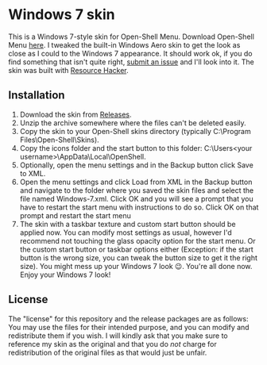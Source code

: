 # Windows 7 skin
This is a Windows 7-style skin for Open-Shell Menu. Download Open-Shell Menu [here](https://github.com/open-shell-menu/releases/latest/). I tweaked the built-in Windows Aero skin to get the look as close as I could to the Windows 7 appearance. It should work ok, if you do find something that isn't quite right, [submit an issue](https://github.com/NoTouchingthePC/Windows-7-skin/issues) and I'll look into it. The skin was built with [Resource Hacker](www.angusj.com/resourcehacker/).
## Installation
1. Download the skin from [Releases](https://github.com/NoTouchingthePC/Windows-7-skin/releases/latest/).
2. Unzip the archive somewhere where the files can't be deleted easily.
3. Copy the skin to your Open-Shell skins directory (typically C:\Program Files\Open-Shell\Skins).
4. Copy the icons folder and the start button to this folder: C:\Users\<your username>\AppData\Local\OpenShell.
5. Optionally, open the menu settings and in the Backup button click Save to XML.
6. Open the menu settings and click Load from XML in the Backup button and navigate to the folder where you saved the skin files and select the file named Windows-7.xml. Click OK and you will see a prompt that you have to restart the start menu with instructions to do so. Click OK on that prompt and restart the start menu
7. The skin with a taskbar texture and custom start button should be applied now. You can modify most settings as usual, however I'd recommend not touching the glass opacity option for the start menu. Or the custom start button or taskbar options either (Exception: if the start button is the wrong size, you can tweak the button size to get it the right size). You might mess up your Windows 7 look 😉.
You're all done now. Enjoy your Windows 7 look!
## License
The "license" for this repository and the release packages are as follows: You may use the files for their intended purpose, and you can modify and redistribute them if you wish. I will kindly ask that you make sure to reference my skin as the original and that you do *not* charge for redistribution of the original files as that would just be unfair.
